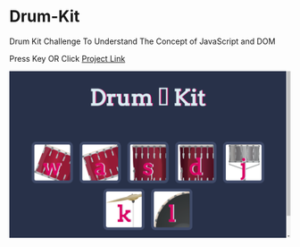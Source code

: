 # Drum-Kit
Drum Kit Challenge To Understand The Concept of JavaScript and DOM  

Press Key OR Click [Project Link](https://darpanrajput.github.io/Drum-Kit/)  

![](https://github.com/darpanrajput/Drum-Kit/blob/master/images/SS.PNG)
